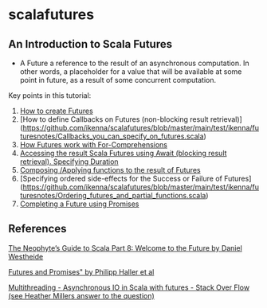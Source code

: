 scalafutures
============


An Introduction to Scala Futures
-------------

* A Future a reference to the result of an asynchronous computation. In other words, a placeholder for a value that will be available at some point in future, as a result of some concurrent computation.

Key points in this tutorial:

1. [How to create Futures](https://github.com/ikenna/scalafutures/blob/master/main/test/ikenna/futuresnotes/How_to_create_futures.scala)
2. [How to define Callbacks on Futures (non-blocking result retrieval)] (https://github.com/ikenna/scalafutures/blob/master/main/test/ikenna/futuresnotes/Callbacks_you_can_specify_on_futures.scala)
3. [How Futures work with For-Comprehensions](https://github.com/ikenna/scalafutures/blob/master/main/test/ikenna/futuresnotes/For_comprehensions_and_Futures.scala)
4. [Accessing the result Scala Futures using Await (blocking result retrieval). Specifying Duration](https://github.com/ikenna/scalafutures/blob/master/main/test/ikenna/futuresnotes/Accessing_the_result_of_a_future.scala)
5. [Composing /Applying functions to the result of Futures](https://github.com/ikenna/scalafutures/blob/master/main/test/ikenna/futuresnotes/Composition_applying_functions_to_the_result_of_futures.scala)
6. [Specifying ordered side-effects for the Success or Failure of Futures]  (https://github.com/ikenna/scalafutures/blob/master/main/test/ikenna/futuresnotes/Ordering_futures_and_partial_functions.scala)
7. [Completing a Future using Promises](https://github.com/ikenna/scalafutures/blob/master/main/test/ikenna/futuresnotes/How_does_a_Future_complete.scala)


References
-------------

[The Neophyte’s Guide to Scala Part 8: Welcome to the Future by Daniel Westheide](http://danielwestheide.com/blog/2013/01/09/the-neophytes-guide-to-scala-part-8-welcome-to-the-future.html)

[Futures and Promises" by Philipp Haller et al](http://docs.scala-lang.org/overviews/core/futures.html)

[Multithreading - Asynchronous IO in Scala with futures - Stack Over Flow (see Heather Millers answer to the question)](http://stackoverflow.com/questions/13097754/asynchronous-io-in-scala-with-futures)